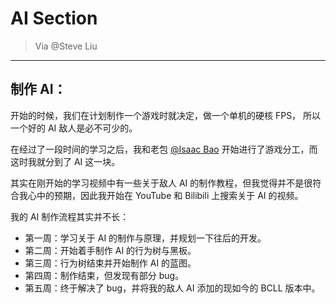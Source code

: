 # AI Section

> Via @Steve Liu

---

## 制作 AI：

开始的时候，我们在计划制作一个游戏时就决定，做一个单机的硬核 FPS，
所以一个好的 AI 敌人是必不可少的。

在经过了一段时间的学习之后，我和老包 [@Isaac Bao](https://ganzhe.site) 开始进行了游戏分工，而这时我就分到了 AI 这一块。

其实在刚开始的学习视频中有一些关于敌人 AI 的制作教程，但我觉得并不是很符合我心中的预期，因此我开始在 YouTube 和 Bilibili 上搜索关于 AI 的视频。

我的 AI 制作流程其实并不长：

- 第一周：学习关于 AI 的制作与原理，并规划一下往后的开发。
- 第二周：开始着手制作 AI 的行为树与黑板。
- 第三周：行为树结束并开始制作 AI 的蓝图。
- 第四周：制作结束，但发现有部分 bug。
- 第五周：终于解决了 bug，并将我的敌人 AI 添加的现如今的 BCLL 版本中。
